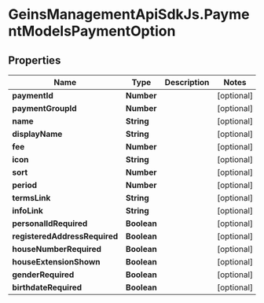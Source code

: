 # GeinsManagementApiSdkJs.PaymentModelsPaymentOption

## Properties

Name | Type | Description | Notes
------------ | ------------- | ------------- | -------------
**paymentId** | **Number** |  | [optional] 
**paymentGroupId** | **Number** |  | [optional] 
**name** | **String** |  | [optional] 
**displayName** | **String** |  | [optional] 
**fee** | **Number** |  | [optional] 
**icon** | **String** |  | [optional] 
**sort** | **Number** |  | [optional] 
**period** | **Number** |  | [optional] 
**termsLink** | **String** |  | [optional] 
**infoLink** | **String** |  | [optional] 
**personalIdRequired** | **Boolean** |  | [optional] 
**registeredAddressRequired** | **Boolean** |  | [optional] 
**houseNumberRequired** | **Boolean** |  | [optional] 
**houseExtensionShown** | **Boolean** |  | [optional] 
**genderRequired** | **Boolean** |  | [optional] 
**birthdateRequired** | **Boolean** |  | [optional] 


